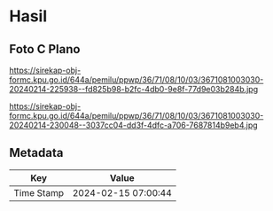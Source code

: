 # Hasil

## Foto C Plano

https://sirekap-obj-formc.kpu.go.id/644a/pemilu/ppwp/36/71/08/10/03/3671081003030-20240214-225938--fd825b98-b2fc-4db0-9e8f-77d9e03b284b.jpg

https://sirekap-obj-formc.kpu.go.id/644a/pemilu/ppwp/36/71/08/10/03/3671081003030-20240214-230048--3037cc04-dd3f-4dfc-a706-7687814b9eb4.jpg


## Metadata

| Key        | Value               |
| ---------- | ------------------- |
| Time Stamp | 2024-02-15 07:00:44 |



